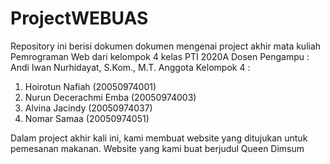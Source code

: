 # ProjectWEBUAS
Repository ini berisi dokumen dokumen mengenai project akhir mata kuliah Pemrograman Web dari kelompok 4 kelas PTI 2020A
Dosen Pengampu : Andi Iwan Nurhidayat, S.Kom., M.T.
Anggota Kelompok 4 :
1. Hoirotun Nafiah (20050974001)
2. Nurun Decerachmi Emba (20050974003)
3. Alvina Jacindy (20050974037)
4. Nomar Samaa (20050974051)

Dalam project akhir kali ini, kami membuat website yang ditujukan untuk pemesanan makanan. Website yang kami buat berjudul Queen Dimsum 
